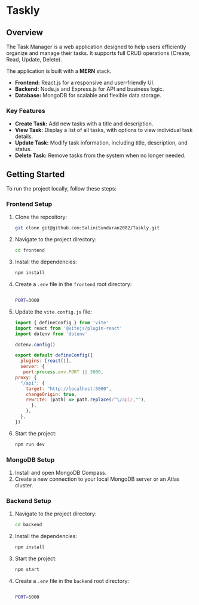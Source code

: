# Taskly

## Overview

The Task Manager is a web application designed to help users efficiently organize and manage their tasks. It supports full CRUD operations (Create, Read, Update, Delete).

The application is built with a **MERN** stack.

- **Frontend:** React.js for a responsive and user-friendly UI.
- **Backend:** Node.js and Express.js for API and business logic.
- **Database:** MongoDB for scalable and flexible data storage.

### Key Features

- **Create Task:** Add new tasks with a title and description.
- **View Task:** Display a list of all tasks, with options to view individual task details.
- **Update Task:** Modify task information, including title, description, and status.
- **Delete Task:** Remove tasks from the system when no longer needed.

## Getting Started

To run the project locally, follow these steps:

### Frontend Setup

1. Clone the repository:
    ```bash
    git clone git@github.com:SaliniSundaran2002/Taskly.git
    ```
2. Navigate to the project directory:
    ```bash
    cd frontend
    ```
3. Install the dependencies:
    ```bash
    npm install
    ```
4. Create a `.env` file in the `frontend` root directory:
    ```bash

    PORT=3000
    ```
5. Update the `vite.config.js` file:
    ```javascript
    import { defineConfig } from 'vite'
    import react from '@vitejs/plugin-react'
    import dotenv from 'dotenv'

    dotenv.config()

    export default defineConfig({
      plugins: [react()],
      server: {
       port:process.env.PORT || 3000, 
    proxy: {
      "/api": {
        target: "http://localhost:5000",
        changeOrigin: true,
        rewrite: (path) => path.replace(/^\/api/,""),
          },
        },
      },
    })
    ```
6. Start the project:
    ```bash
    npm run dev
    ```

### MongoDB Setup

1. Install and open MongoDB Compass.
2. Create a new connection to your local MongoDB server or an Atlas cluster.

### Backend Setup

1. Navigate to the project directory:
    ```bash
    cd backend
    ```
2. Install the dependencies:
    ```bash
    npm install
    ```
3. Start the project:
    ```bash
    npm start

4. Create a `.env` file in the `backend` root directory:
    ```bash

    PORT=5000
    ```
    
